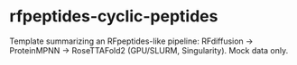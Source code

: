 # rfpeptides-cyclic-peptides
Template summarizing an RFpeptides-like pipeline: RFdiffusion → ProteinMPNN → RoseTTAFold2 (GPU/SLURM, Singularity). Mock data only.
